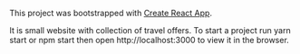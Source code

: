 This project was bootstrapped with [Create React App](https://github.com/facebook/create-react-app).

It is small website with collection of travel offers. To start a project run yarn start or npm start then open http://localhost:3000 to view it in the browser.
